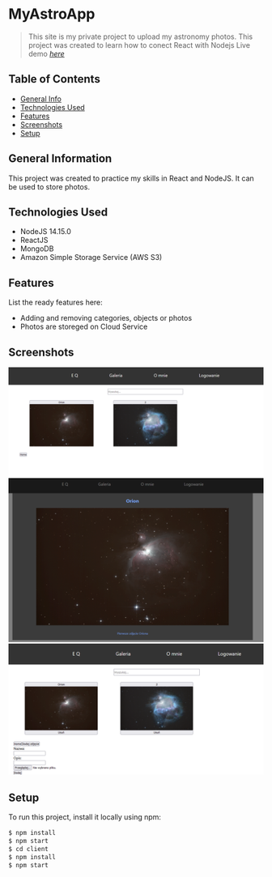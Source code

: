 # MyAstroApp

> This site is my private project to upload my astronomy photos. This project was created to learn how to conect React with Nodejs 
> Live demo [_here_](https://myastroapp.herokuapp.com/)
## Table of Contents
* [General Info](#general-information)
* [Technologies Used](#technologies-used)
* [Features](#features)
* [Screenshots](#screenshots)
* [Setup](#setup)


## General Information
This project was created to practice my skills in React and NodeJS. It can be used to store photos.

## Technologies Used
- NodeJS 14.15.0
- ReactJS
- MongoDB
- Amazon Simple Storage Service (AWS S3)

## Features
List the ready features here:
- Adding and removing categories, objects or photos
- Photos are storeged on Cloud Service

## Screenshots

![Gallery object](./img-readme/1.PNG)
![One object modal](./img-readme/2.PNG)
![Admin panel for adding photo](./img-readme/3.PNG)

## Setup
To run this project, install it locally using npm:
```
$ npm install 
$ npm start 
$ cd client
$ npm install 
$ npm start 
```
